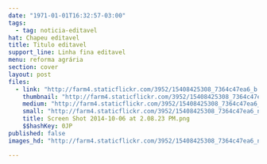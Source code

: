 ```yaml
---
date: "1971-01-01T16:32:57-03:00"
tags:
  - tag: noticia-editavel
hat: Chapeu editavel
title: Titulo editavel
support_line: Linha fina editavel
menu: reforma agrária
section: cover
layout: post
files:
  - link: "http://farm4.staticflickr.com/3952/15408425308_7364c47ea6_b.jpg"
    thumbnail: "http://farm4.staticflickr.com/3952/15408425308_7364c47ea6_t.jpg"
    medium: "http://farm4.staticflickr.com/3952/15408425308_7364c47ea6_z.jpg"
    small: "http://farm4.staticflickr.com/3952/15408425308_7364c47ea6_n.jpg"
    title: Screen Shot 2014-10-06 at 2.08.23 PM.png
    $$hashKey: 0JP
published: false
images_hd: "http://farm4.staticflickr.com/3952/15408425308_7364c47ea6_n.jpg"

---
```

